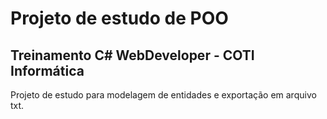 # Projeto de estudo de POO
## Treinamento C# WebDeveloper - COTI Informática
Projeto de estudo para modelagem de entidades e exportação em arquivo txt.